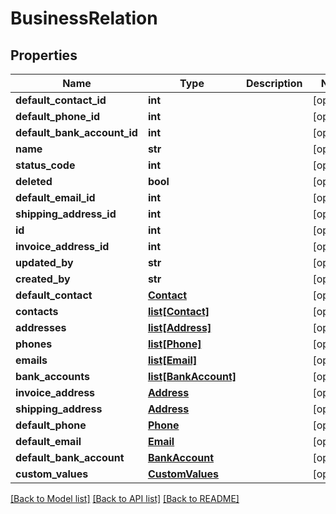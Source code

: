 # BusinessRelation

## Properties
Name | Type | Description | Notes
------------ | ------------- | ------------- | -------------
**default_contact_id** | **int** |  | [optional] 
**default_phone_id** | **int** |  | [optional] 
**default_bank_account_id** | **int** |  | [optional] 
**name** | **str** |  | [optional] 
**status_code** | **int** |  | [optional] 
**deleted** | **bool** |  | [optional] 
**default_email_id** | **int** |  | [optional] 
**shipping_address_id** | **int** |  | [optional] 
**id** | **int** |  | [optional] 
**invoice_address_id** | **int** |  | [optional] 
**updated_by** | **str** |  | [optional] 
**created_by** | **str** |  | [optional] 
**default_contact** | [**Contact**](Contact.md) |  | [optional] 
**contacts** | [**list[Contact]**](Contact.md) |  | [optional] 
**addresses** | [**list[Address]**](Address.md) |  | [optional] 
**phones** | [**list[Phone]**](Phone.md) |  | [optional] 
**emails** | [**list[Email]**](Email.md) |  | [optional] 
**bank_accounts** | [**list[BankAccount]**](BankAccount.md) |  | [optional] 
**invoice_address** | [**Address**](Address.md) |  | [optional] 
**shipping_address** | [**Address**](Address.md) |  | [optional] 
**default_phone** | [**Phone**](Phone.md) |  | [optional] 
**default_email** | [**Email**](Email.md) |  | [optional] 
**default_bank_account** | [**BankAccount**](BankAccount.md) |  | [optional] 
**custom_values** | [**CustomValues**](CustomValues.md) |  | [optional] 

[[Back to Model list]](../README.md#documentation-for-models) [[Back to API list]](../README.md#documentation-for-api-endpoints) [[Back to README]](../README.md)

